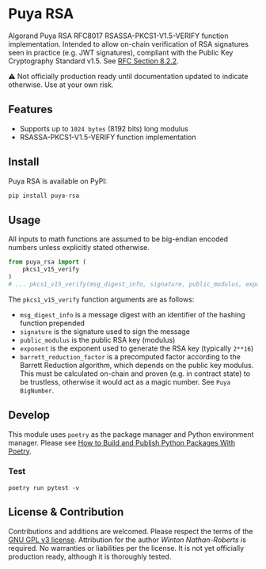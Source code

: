 # Puya RSA

Algorand Puya RSA RFC8017 RSASSA-PKCS1-V1.5-VERIFY function implementation. Intended to allow on-chain verification of RSA signatures seen in practice (e.g. JWT signatures), compliant with the Public Key Cryptography Standard v1.5. See [RFC Section 8.2.2](https://datatracker.ietf.org/doc/html/rfc8017#section-8.2.2).

⚠️ Not officially production ready until documentation updated to indicate otherwise. Use at your own risk.

## Features

- Supports up to `1024 bytes` (8192 bits) long modulus
- RSASSA-PKCS1-V1.5-VERIFY function implementation

## Install

Puya RSA is available on PyPI:

```sh
pip install puya-rsa
```

## Usage

All inputs to math functions are assumed to be big-endian encoded numbers unless explicitly stated otherwise.

```python
from puya_rsa import (
    pkcs1_v15_verify
)
# ... pkcs1_v15_verify(msg_digest_info, signature, public_modulus, exponent, barrett_reduction_factor)
```

The `pkcs1_v15_verify` function arguments are as follows:
- `msg_digest_info` is a message digest with an identifier of the hashing function prepended 
- `signature` is the signature used to sign the message
- `public_modulus` is the public RSA key (modulus)
- `exponent` is the exponent used to generate the RSA key (typically `2**16`)
- `barrett_reduction_factor` is a precomputed factor according to the Barrett Reduction algorithm, which depends on the public key modulus. This must be calculated on-chain and proven (e.g. in contract state) to be trustless, otherwise it would act as a magic number. See `Puya BigNumber`.

## Develop

This module uses `poetry` as the package manager and Python environment manager. Please see [How to Build and Publish Python Packages With Poetry](https://www.freecodecamp.org/news/how-to-build-and-publish-python-packages-with-poetry/).

### Test

```
poetry run pytest -v
```

## License & Contribution

Contributions and additions are welcomed. Please respect the terms of the [GNU GPL v3 license](./LICENSE). Attribution for the author _Winton Nathan-Roberts_ is required. No warranties or liabilities per the license. It is not yet officially production ready, although it is thoroughly tested.
